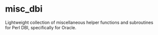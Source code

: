 misc_dbi
========

Lightweight collection of miscellaneous helper functions and subroutines for Perl DBI, specifically for Oracle.
